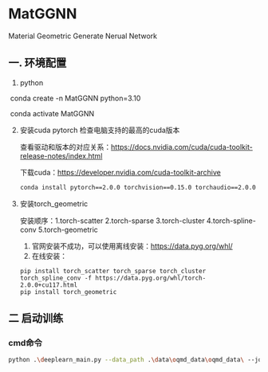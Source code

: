 # MatGGNN

Material Geometric Generate Nerual Network

## 一. 环境配置 

1. python

​		conda create -n MatGGNN python=3.10

​		conda activate MatGGNN

2. 安装cuda pytorch
   检查电脑支持的最高的cuda版本

   查看驱动和版本的对应关系：https://docs.nvidia.com/cuda/cuda-toolkit-release-notes/index.html

   下载cuda：https://developer.nvidia.com/cuda-toolkit-archive

   ```bash
   conda install pytorch==2.0.0 torchvision==0.15.0 torchaudio==2.0.0 pytorch-cuda=11.7 -c pytorch -c nvidia
   ```
 
3. 安装torch_geometric

   安装顺序：1.torch-scatter 2.torch-sparse 3.torch-cluster 4.torch-spline-conv 5.torch-geometric

   1. 官网安装不成功，可以使用离线安装：https://data.pyg.org/whl/
   2. 在线安装：

   ```
   pip install torch_scatter torch_sparse torch_cluster torch_spline_conv -f https://data.pyg.org/whl/torch-2.0.0+cu117.html
   pip install torch_geometric
   ```



## 二 启动训练

### cmd命令

```bash
python .\deeplearn_main.py --data_path .\data\oqmd_data\oqmd_data\ --job_name train_job_500 --run_mode Training --model CGCNN_demo --save_model True --model_path my_trained_model.pth
```

